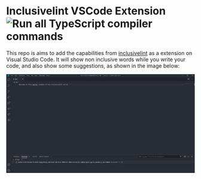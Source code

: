 # Inclusivelint VSCode Extension ![Run all TypeScript compiler commands](https://github.com/inclusivelint/inclusivelint-vscode/workflows/Run%20all%20TypeScript%20compiler%20commands/badge.svg)

This repo is aims to add the capabilities from [inclusivelint](https://github.com/inclusivelint/inclusivelint) as a
extension on Visual Studio Code. It will show non inclusive words while you write your code, and also show some suggestions,
as shown in the image below:

![image](./docs/images/example.JPG)
